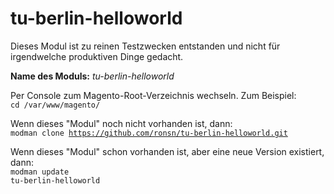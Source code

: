 # tu-berlin-helloworld
Dieses Modul ist zu reinen Testzwecken entstanden und nicht für irgendwelche produktiven Dinge gedacht.

**Name des Moduls:** *tu-berlin-helloworld*


Per Console zum Magento-Root-Verzeichnis wechseln. Zum Beispiel:
<br /><code>cd /var/www/magento/</code>

Wenn dieses "Modul" noch nicht vorhanden ist, dann:
<br /><code>modman clone https://github.com/ronsn/tu-berlin-helloworld.git</code>

Wenn dieses "Modul" schon vorhanden ist, aber eine neue Version existiert, dann:
<br /><code>modman update tu-berlin-helloworld</code>
